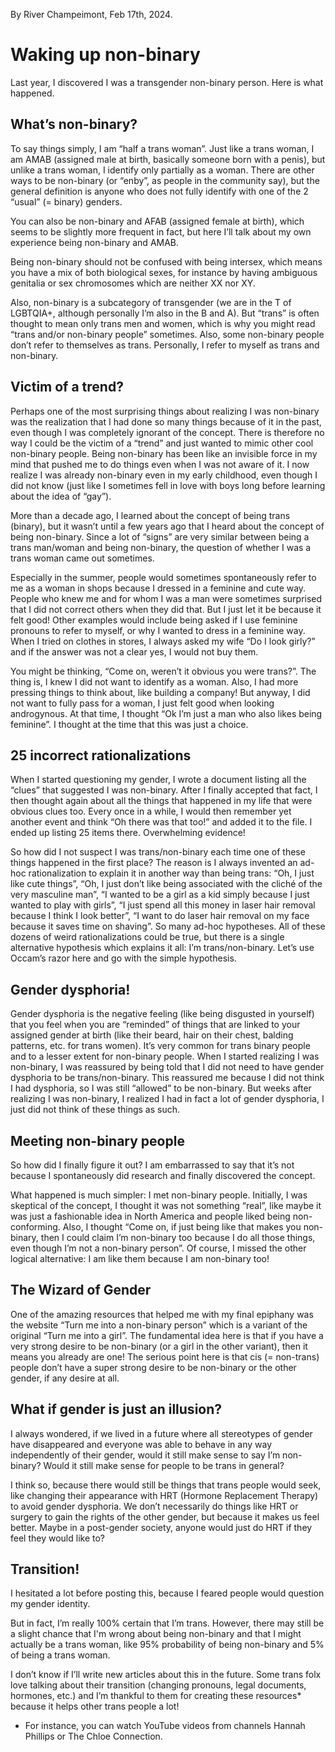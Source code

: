 By River Champeimont, Feb 17th, 2024.

# Waking up non-binary
Last year, I discovered I was a transgender non-binary person. Here is what happened.

## What’s non-binary?
To say things simply, I am “half a trans woman”. Just like a trans woman, I am AMAB (assigned male at birth, basically someone born with a penis), but unlike a trans woman, I identify only partially as a woman. There are other ways to be non-binary (or “enby”, as people in the community say), but the general definition is anyone who does not fully identify with one of the 2 “usual” (= binary) genders.

You can also be non-binary and AFAB (assigned female at birth), which seems to be slightly more frequent in fact, but here I’ll talk about my own experience being non-binary and AMAB.

Being non-binary should not be confused with being intersex, which means you have a mix of both biological sexes, for instance by having ambiguous genitalia or sex chromosomes which are neither XX nor XY.

Also, non-binary is a subcategory of transgender (we are in the T of LGBTQIA+, although personally I’m also in the B and A). But “trans” is often thought to mean only trans men and women, which is why you might read “trans and/or non-binary people” sometimes. Also, some non-binary people don’t refer to themselves as trans. Personally, I refer to myself as trans and non-binary.

## Victim of a trend?
Perhaps one of the most surprising things about realizing I was non-binary was the realization that I had done so many things because of it in the past, even though I was completely ignorant of the concept. There is therefore no way I could be the victim of a “trend” and just wanted to mimic other cool non-binary people. Being non-binary has been like an invisible force in my mind that pushed me to do things even when I was not aware of it. I now realize I was already non-binary even in my early childhood, even though I did not know (just like I sometimes fell in love with boys long before learning about the idea of “gay”).

More than a decade ago, I learned about the concept of being trans (binary), but it wasn’t until a few years ago that I heard about the concept of being non-binary. Since a lot of “signs” are very similar between being a trans man/woman and being non-binary, the question of whether I was a trans woman came out sometimes.

Especially in the summer, people would sometimes spontaneously refer to me as a woman in shops because I dressed in a feminine and cute way. People who knew me and for whom I was a man were sometimes surprised that I did not correct others when they did that. But I just let it be because it felt good! Other examples would include being asked if I use feminine pronouns to refer to myself, or why I wanted to dress in a feminine way. When I tried on clothes in stores, I always asked my wife “Do I look girly?” and if the answer was not a clear yes, I would not buy them.

You might be thinking, “Come on, weren’t it obvious you were trans?”. The thing is, I knew I did not want to identify as a woman. Also, I had more pressing things to think about, like building a company! But anyway, I did not want to fully pass for a woman, I just felt good when looking androgynous. At that time, I thought “Ok I’m just a man who also likes being feminine”. I thought at the time that this was just a choice.

## 25 incorrect rationalizations
When I started questioning my gender, I wrote a document listing all the “clues” that suggested I was non-binary. After I finally accepted that fact, I then thought again about all the things that happened in my life that were obvious clues too. Every once in a while, I would then remember yet another event and think “Oh there was that too!” and added it to the file. I ended up listing 25 items there. Overwhelming evidence!

So how did I not suspect I was trans/non-binary each time one of these things happened in the first place? The reason is I always invented an ad-hoc rationalization to explain it in another way than being trans: “Oh, I just like cute things”, “Oh, I just don’t like being associated with the cliché of the very masculine man”, “I wanted to be a girl as a kid simply because I just wanted to play with girls”, “I just spend all this money in laser hair removal because I think I look better”, “I want to do laser hair removal on my face because it saves time on shaving”. So many ad-hoc hypotheses. All of these dozens of weird rationalizations could be true, but there is a single alternative hypothesis which explains it all: I’m trans/non-binary. Let’s use Occam’s razor here and go with the simple hypothesis.

## Gender dysphoria!
Gender dysphoria is the negative feeling (like being disgusted in yourself) that you feel when you are “reminded” of things that are linked to your assigned gender at birth (like their beard, hair on their chest, balding patterns, etc. for trans women). It’s very common for trans binary people and to a lesser extent for non-binary people.
When I started realizing I was non-binary, I was reassured by being told that I did not need to have gender dysphoria to be trans/non-binary. This reassured me because I did not think I had dysphoria, so I was still “allowed” to be non-binary. But weeks after realizing I was non-binary, I realized I had in fact a lot of gender dysphoria, I just did not think of these things as such.

## Meeting non-binary people
So how did I finally figure it out? I am embarrassed to say that it’s not because I spontaneously did research and finally discovered the concept.

What happened is much simpler: I met non-binary people. Initially, I was skeptical of the concept, I thought it was not something “real”, like maybe it was just a fashionable idea in North America and people liked being non-conforming. Also, I thought “Come on, if just being like that makes you non-binary, then I could claim I’m non-binary too because I do all those things, even though I’m not a non-binary person”. Of course, I missed the other logical alternative: I am like them because I am non-binary too!

## The Wizard of Gender
One of the amazing resources that helped me with my final epiphany was the website “Turn me into a non-binary person” which is a variant of the original “Turn me into a girl”. The fundamental idea here is that if you have a very strong desire to be non-binary (or a girl in the other variant), then it means you already are one!
The serious point here is that cis (= non-trans) people don’t have a super strong desire to be non-binary or the other gender, if any desire at all.

## What if gender is just an illusion?
I always wondered, if we lived in a future where all stereotypes of gender have disappeared and everyone was able to behave in any way independently of their gender, would it still make sense to say I’m non-binary? Would it still make sense for people to be trans in general?

I think so, because there would still be things that trans people would seek, like changing their appearance with HRT (Hormone Replacement Therapy) to avoid gender dysphoria. We don’t necessarily do things like HRT or surgery to gain the rights of the other gender, but because it makes us feel better. Maybe in a post-gender society, anyone would just do HRT if they feel they would like to?

## Transition!
I hesitated a lot before posting this, because I feared people would question my gender identity.

But in fact, I’m really 100% certain that I’m trans. However, there may still be a slight chance that I'm wrong about being non-binary and that I might actually be a trans woman, like 95% probability of being non-binary and 5% of being a trans woman.

I don’t know if I’ll write new articles about this in the future. Some trans folx love talking about their transition (changing pronouns, legal documents, hormones, etc.) and I’m thankful to them for creating these resources* because it helps other trans people a lot!

* For instance, you can watch YouTube videos from channels Hannah Phillips or The Chloe Connection.
